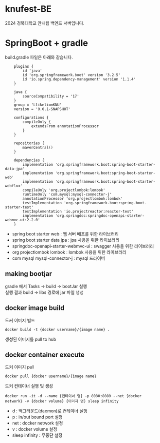 # knufest-BE
2024 경북대학교 안내웹 백엔드 서버입니다.

# SpringBoot + gradle

build.gradle 파일은 아래와 같습니다. 
```
    plugins {
    	id 'java'
    	id 'org.springframework.boot' version '3.2.5'
    	id 'io.spring.dependency-management' version '1.1.4'
    }
    
    java {
    	sourceCompatibility = '17'
    }
    group = 'LlikelionKNU'
    version = '0.0.1-SNAPSHOT'
    
    configurations {
    	compileOnly {
    		extendsFrom annotationProcessor
    	}
    }
    
    repositories {
    	mavenCentral()
    }
    
    dependencies {
    	implementation 'org.springframework.boot:spring-boot-starter-data-jpa'
    	implementation 'org.springframework.boot:spring-boot-starter-web'
    	implementation 'org.springframework.boot:spring-boot-starter-webflux'
    	compileOnly 'org.projectlombok:lombok'
    	runtimeOnly 'com.mysql:mysql-connector-j'
    	annotationProcessor 'org.projectlombok:lombok'
    	testImplementation 'org.springframework.boot:spring-boot-starter-test'
    	testImplementation 'io.projectreactor:reactor-test'
    	implementation 'org.springdoc:springdoc-openapi-starter-webmvc-ui:2.2.0'
    }
```
- spring boot starter web : 웹 서버 배포를 위한 라이브러리
- spring boot starter data jpa : jpa 사용을 위한 라이브러리
- springdoc-openapi-starter-webmvc-ui : swagger 사용을 위한 라이브러리
- org projectlombok lombok : lombok 사용을 위한 라이브러리
- com mysql mysql-connector-j : mysql 드라이버


## making bootjar 
gradle 에서
Tasks &rarr; build &rarr; bootJar 실행  
실행 결과 build &rarr; libs 경로에 jar 파일 생성

## docker image build
도커 이미지 빌드  
```
docker build -t {docker username}/{image name} .
```
생성된 이미지를 pull to hub  

## docker container execute
도커 이미지 pull
```
docker pull {docker username}/{image name}
```
도커 컨테이너 실행 및 생성
```
docker run -it -d --name {컨테이너 명} -p 8080:8080 --net {docker network} -v {docker volume} {이미지 명} sleep infinity
```
- d : 백그라운드(daemon)로 컨테이너 실행
- p : in/out bound port 설정
- net : docker network 설정
- v : docker volume 설정
- sleep infinity : 무중단 설정 
